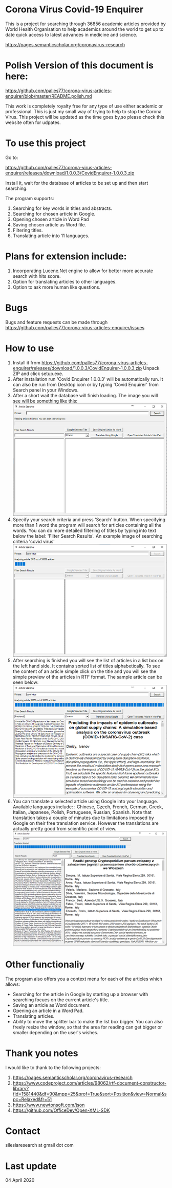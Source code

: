 # Corona Virus Covid-19 Enquirer

This is a project for searching through 36856 academic articles provided by World Health Organisation to help academics around the world to get up to date quick access to latest advances in medicine and science.

https://pages.semanticscholar.org/coronavirus-research

# Polish Version of this document is here:
https://github.com/palles77/corona-virus-articles-enquirer/blob/master/README.polish.md

This work is completely royalty free for any type of use either academic or professional.
This is just my small way of trying to help to stop the Corona Virus.
This project will be updated as the time goes by,so please check this website often for udpates.

# To use this project 
Go to:

https://github.com/palles77/corona-virus-articles-enquirer/releases/download/1.0.0.3/CovidEnquirer-1.0.0.3.zip

Install it, wait for the database of articles to be set up and then start searching.

The program supports:
1. Searching for key words in titles and abstracts.
2. Searching for chosen article in Google.
3. Opening chosen article in Word Pad
4. Saving chosen article as Word file.
5. Filtering titles.
6. Translating article into 11 languages.

# Plans for extension include:
1. Incorporating Lucene.Net engine to allow for better more accurate search with hits score.
2. Option for translating articles to other languages.
3. Option to ask more human like questions.

# Bugs
Bugs and feature requests can be made through 
https://github.com/palles77/corona-virus-articles-enquirer/issues

# How to use

1. Install it from 
https://github.com/palles77/corona-virus-articles-enquirer/releases/download/1.0.0.3/CovidEnquirer-1.0.0.3.zip
Unpack ZIP and click setup.exe.
2. After installation run 'Covid Enquirer 1.0.0.3' will be automatically run. It can also be run from Desktop icon or by typing 'Covid Enquirer' from Search panel in your Windows.
3. After a short wait the database will finish loading.
The image you will see will be something like this:
![Database loaded](https://github.com/palles77/corona-virus-articles-enquirer/blob/master/Images/CovidEnquirerLoaded.png)
4. Specify your search criteria and press 'Search' button. When specifying more than 1 word the program will search for articles containing all the words. You can do more detailed filtering of titles by typing into text below the label: 'Filter Search Results'.
An example image of searching criteria 'covid virus'
![Specifying searching criteria](https://github.com/palles77/corona-virus-articles-enquirer/blob/master/Images/CovidEnquirerSearching.png)
5. After searching is finished you will see the list of articles in a list box on the left hand side. It contains sorted list of titles alphabetically. To see the content of an article simple click on the title and you will see the simple preview of the articles in RTF format.
The sample article can be seen below:
![Previewing selected aritcle](https://github.com/palles77/corona-virus-articles-enquirer/blob/master/Images/CovidEnquirerSearchingResult.png)
6. You can translate a selected article using Google into your language. Available languages include: : Chinese, Czech, French, German, Greek, Italian, Japanese, Polish, Portuguese,
 Russian, Spanish. Note that translation takes a couple of minutes due to limitations imposed by Google on their free translation service. However the translations are actually pretty good from scientific point of view.
![Translation of selected aritcle](https://github.com/palles77/corona-virus-articles-enquirer/blob/master/Images/CovidEnquirerTranslatedInPolish.png)

# Other functionaliy
The program also offers you a context menu for each of the articles which allows:
* Searching for the article in Google by starting up a browser with searching focues on the current article's title.
* Saving an article as Word document.
* Opening an article in a Word Pad.
* Translating articles.
* Ability to move the splitter bar to make the list box bigger. You can also freely resize the window, so that the area for reading can get bigger or smaller depending on the user's wishes.

# Thank you notes
I would like to thank to the following projects:
1. https://pages.semanticscholar.org/coronavirus-research
2. https://www.codeproject.com/articles/98062/rtf-document-constructor-library?fid=1581440&df=90&mpp=25&prof=True&sort=Position&view=Normal&spc=Relaxed&fr=51
3. https://www.newtonsoft.com/json
4. https://github.com/OfficeDev/Open-XML-SDK

# Contact
silesiaresearch at gmail dot com

# Last update
04 April 2020
